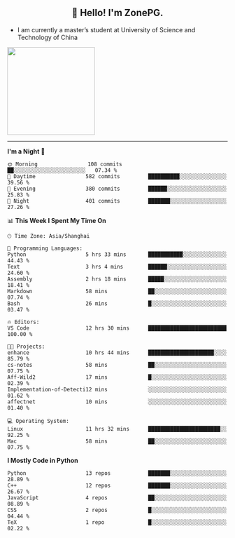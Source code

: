 <h2 align="center">👋 Hello! I'm ZonePG.</h2>

- I am currently a master’s student at University of Science and Technology of China

<img height=200 align="center" src="https://github-readme-stats.vercel.app/api?username=zonepg" />

-------

<!--START_SECTION:waka-->
**I'm a Night 🦉** 

```text
🌞 Morning                108 commits         ██░░░░░░░░░░░░░░░░░░░░░░░   07.34 % 
🌆 Daytime                582 commits         ██████████░░░░░░░░░░░░░░░   39.56 % 
🌃 Evening                380 commits         ██████░░░░░░░░░░░░░░░░░░░   25.83 % 
🌙 Night                  401 commits         ███████░░░░░░░░░░░░░░░░░░   27.26 % 
```


📊 **This Week I Spent My Time On** 

```text
🕑︎ Time Zone: Asia/Shanghai

💬 Programming Languages: 
Python                   5 hrs 33 mins       ███████████░░░░░░░░░░░░░░   44.43 % 
Text                     3 hrs 4 mins        ██████░░░░░░░░░░░░░░░░░░░   24.60 % 
Assembly                 2 hrs 18 mins       █████░░░░░░░░░░░░░░░░░░░░   18.41 % 
Markdown                 58 mins             ██░░░░░░░░░░░░░░░░░░░░░░░   07.74 % 
Bash                     26 mins             █░░░░░░░░░░░░░░░░░░░░░░░░   03.47 % 

🔥 Editors: 
VS Code                  12 hrs 30 mins      █████████████████████████   100.00 % 

🐱‍💻 Projects: 
enhance                  10 hrs 44 mins      █████████████████████░░░░   85.79 % 
cs-notes                 58 mins             ██░░░░░░░░░░░░░░░░░░░░░░░   07.75 % 
Aff-Wild2                17 mins             █░░░░░░░░░░░░░░░░░░░░░░░░   02.39 % 
Implementation-of-Detecti12 mins             ░░░░░░░░░░░░░░░░░░░░░░░░░   01.62 % 
affectnet                10 mins             ░░░░░░░░░░░░░░░░░░░░░░░░░   01.40 % 

💻 Operating System: 
Linux                    11 hrs 32 mins      ███████████████████████░░   92.25 % 
Mac                      58 mins             ██░░░░░░░░░░░░░░░░░░░░░░░   07.75 % 
```

**I Mostly Code in Python** 

```text
Python                   13 repos            ███████░░░░░░░░░░░░░░░░░░   28.89 % 
C++                      12 repos            ███████░░░░░░░░░░░░░░░░░░   26.67 % 
JavaScript               4 repos             ██░░░░░░░░░░░░░░░░░░░░░░░   08.89 % 
CSS                      2 repos             █░░░░░░░░░░░░░░░░░░░░░░░░   04.44 % 
TeX                      1 repo              █░░░░░░░░░░░░░░░░░░░░░░░░   02.22 % 
```




<!--END_SECTION:waka-->
